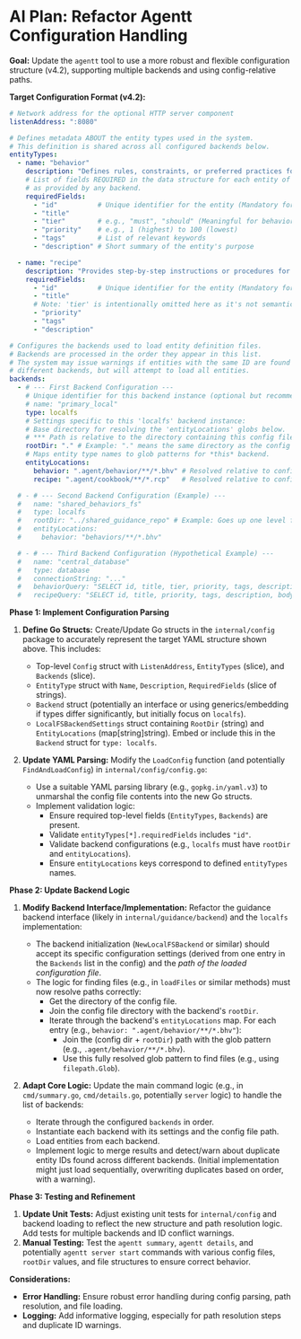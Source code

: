 # AI Plan: Refactor Agentt Configuration Handling

**Goal:** Update the `agentt` tool to use a more robust and flexible configuration structure (v4.2), supporting multiple backends and using config-relative paths.

**Target Configuration Format (v4.2):**

```yaml
# Network address for the optional HTTP server component
listenAddress: ":8080"

# Defines metadata ABOUT the entity types used in the system.
# This definition is shared across all configured backends below.
entityTypes:
  - name: "behavior"
    description: "Defines rules, constraints, or preferred practices for agent operation."
    # List of fields REQUIRED in the data structure for each entity of this type,
    # as provided by any backend.
    requiredFields:
      - "id"          # Unique identifier for the entity (Mandatory for all entities)
      - "title"
      - "tier"        # e.g., "must", "should" (Meaningful for behaviors)
      - "priority"    # e.g., 1 (highest) to 100 (lowest)
      - "tags"        # List of relevant keywords
      - "description" # Short summary of the entity's purpose

  - name: "recipe"
    description: "Provides step-by-step instructions or procedures for specific tasks."
    requiredFields:
      - "id"          # Unique identifier for the entity (Mandatory for all entities)
      - "title"
      # Note: 'tier' is intentionally omitted here as it's not semantically relevant for recipes
      - "priority"
      - "tags"
      - "description"

# Configures the backends used to load entity definition files.
# Backends are processed in the order they appear in this list.
# The system may issue warnings if entities with the same ID are found across
# different backends, but will attempt to load all entities.
backends:
  - # --- First Backend Configuration ---
    # Unique identifier for this backend instance (optional but recommended)
    # name: "primary_local"
    type: localfs
    # Settings specific to this 'localfs' backend instance:
    # Base directory for resolving the 'entityLocations' globs below.
    # *** Path is relative to the directory containing this config file. ***
    rootDir: "." # Example: "." means the same directory as the config file.
    # Maps entity type names to glob patterns for *this* backend.
    entityLocations:
      behavior: ".agent/behavior/**/*.bhv" # Resolved relative to config file dir + rootDir
      recipe: ".agent/cookbook/**/*.rcp"   # Resolved relative to config file dir + rootDir

  # - # --- Second Backend Configuration (Example) ---
  #   name: "shared_behaviors_fs"
  #   type: localfs
  #   rootDir: "../shared_guidance_repo" # Example: Goes up one level from config file dir
  #   entityLocations:
  #     behavior: "behaviors/**/*.bhv"

  # - # --- Third Backend Configuration (Hypothetical Example) ---
  #   name: "central_database"
  #   type: database
  #   connectionString: "..."
  #   behaviorQuery: "SELECT id, title, tier, priority, tags, description, body FROM agent_behaviors WHERE ..."
  #   recipeQuery: "SELECT id, title, priority, tags, description, body FROM agent_recipes WHERE ..."
```

**Phase 1: Implement Configuration Parsing**

1.  **Define Go Structs:** Create/Update Go structs in the `internal/config` package to accurately represent the target YAML structure shown above. This includes:
    *   Top-level `Config` struct with `ListenAddress`, `EntityTypes` (slice), and `Backends` (slice).
    *   `EntityType` struct with `Name`, `Description`, `RequiredFields` (slice of strings).
    *   `Backend` struct (potentially an interface or using generics/embedding if types differ significantly, but initially focus on `localfs`).
    *   `LocalFSBackendSettings` struct containing `RootDir` (string) and `EntityLocations` (map[string]string). Embed or include this in the `Backend` struct for `type: localfs`.

2.  **Update YAML Parsing:** Modify the `LoadConfig` function (and potentially `FindAndLoadConfig`) in `internal/config/config.go`:
    *   Use a suitable YAML parsing library (e.g., `gopkg.in/yaml.v3`) to unmarshal the config file contents into the new Go structs.
    *   Implement validation logic:
        *   Ensure required top-level fields (`EntityTypes`, `Backends`) are present.
        *   Validate `entityTypes[*].requiredFields` includes `"id"`.
        *   Validate backend configurations (e.g., `localfs` must have `rootDir` and `entityLocations`).
        *   Ensure `entityLocations` keys correspond to defined `entityTypes` names.

**Phase 2: Update Backend Logic**

1.  **Modify Backend Interface/Implementation:** Refactor the guidance backend interface (likely in `internal/guidance/backend`) and the `localfs` implementation:
    *   The backend initialization (`NewLocalFSBackend` or similar) should accept its specific configuration settings (derived from one entry in the `Backends` list in the config) and the *path of the loaded configuration file*.
    *   The logic for finding files (e.g., in `loadFiles` or similar methods) must now resolve paths correctly:
        *   Get the directory of the config file.
        *   Join the config file directory with the backend's `rootDir`.
        *   Iterate through the backend's `entityLocations` map. For each entry (e.g., `behavior: ".agent/behavior/**/*.bhv"`):
            *   Join the (config dir + `rootDir`) path with the glob pattern (e.g., `.agent/behavior/**/*.bhv`).
            *   Use this fully resolved glob pattern to find files (e.g., using `filepath.Glob`).

2.  **Adapt Core Logic:** Update the main command logic (e.g., in `cmd/summary.go`, `cmd/details.go`, potentially `server` logic) to handle the list of backends:
    *   Iterate through the configured `backends` in order.
    *   Instantiate each backend with its settings and the config file path.
    *   Load entities from each backend.
    *   Implement logic to merge results and detect/warn about duplicate entity IDs found across different backends. (Initial implementation might just load sequentially, overwriting duplicates based on order, with a warning).

**Phase 3: Testing and Refinement**

1.  **Update Unit Tests:** Adjust existing unit tests for `internal/config` and backend loading to reflect the new structure and path resolution logic. Add tests for multiple backends and ID conflict warnings.
2.  **Manual Testing:** Test the `agentt summary`, `agentt details`, and potentially `agentt server start` commands with various config files, `rootDir` values, and file structures to ensure correct behavior.

**Considerations:**

*   **Error Handling:** Ensure robust error handling during config parsing, path resolution, and file loading.
*   **Logging:** Add informative logging, especially for path resolution steps and duplicate ID warnings.